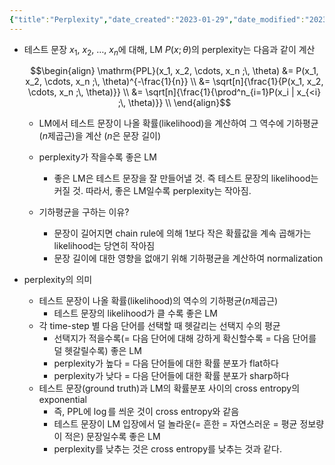 ```yaml
---
{"title":"Perplexity","date_created":"2023-01-29","date_modified":"2023-01-29","dg-publish":true,"permalink":"/knowledge-base/nlp/perplexity/","dgPassFrontmatter":true,"created":"","updated":""}
---
```



- 테스트 문장 $x_1$, $x_2$, …, $x_n$에 대해, LM $P(x ; \theta)$의 perplexity는 다음과 같이 계산

    $$\begin{align}
    \mathrm{PPL}(x_1, x_2, \cdots, x_n ;\, \theta) 
    &= P(x_1, x_2, \cdots, x_n ;\, \theta)^{-\frac{1}{n}} \\
    &= \sqrt[n]{\frac{1}{P(x_1, x_2, \cdots, x_n ;\, \theta)}} \\
    &= \sqrt[n]{\frac{1}{\prod^n_{i=1}P(x_i | x_{<i} ;\, \theta)}} \\
    \end{align}$$

    - LM에서 테스트 문장이 나올 확률(likelihood)을 계산하여 그 역수에 기하평균($n$제곱근)을 계산 ($n$은 문장 길이)

    - perplexity가 작을수록 좋은 LM
        - 좋은 LM은 테스트 문장을 잘 만들어낼 것. 즉 테스트 문장의 likelihood는 커질 것. 따라서, 좋은 LM일수록 perplexity는 작아짐.

    - 기하평균을 구하는 이유?
        - 문장이 길어지면 chain rule에 의해 1보다 작은 확률값을 계속 곱해가는 likelihood는 당연히 작아짐
        - 문장 길이에 대한 영향을 없애기 위해 기하평균을 계산하여 normalization

- perplexity의 의미
    - 테스트 문장이 나올 확률(likelihood)의 역수의 기하평균($n$제곱근)
        - 테스트 문장의 likelihood가 클 수록 좋은 LM
    - 각 time-step 별 다음 단어를 선택할 때 헷갈리는 선택지 수의 평균
        - 선택지가 적을수록(= 다음 단어에 대해 강하게 확신할수록 = 다음 단어를 덜 헷갈릴수록) 좋은 LM
        - perplexity가 높다 = 다음 단어들에 대한 확률 분포가 flat하다
        - perplexity가 낮다 = 다음 단어들에 대한 확률 분포가 sharp하다
    - 테스트 문장(ground truth)과 LM의 확률분포 사이의 cross entropy의 exponential
        - 즉, PPL에 $\log$를 씌운 것이 cross entropy와 같음
        - 테스트 문장이 LM 입장에서 덜 놀라운(= 흔한 = 자연스러운 = 평균 정보량이 적은) 문장일수록 좋은 LM
        - perplexity를 낮추는 것은 cross entropy를 낮추는 것과 같다.